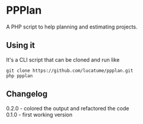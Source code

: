 # PPPlan

A PHP script to help planning and estimating projects.

## Using it
It's a CLI script that can be cloned and run like
    
    git clone https://github.com/lucatume/ppplan.git
    php ppplan

## Changelog
0.2.0 - colored the output and refactored the code  
0.1.0 - first working version
